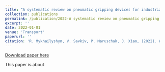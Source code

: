```yaml
---
title: "A systematic review on pneumatic gripping devices for industrial robots"
collection: publications
permalink: /publication/2022-A systematic review on pneumatic gripping devices for industrial robots
excerpt: ''
date: 2022-01-01
venue: 'Transport'
paperurl: ''
citation: 'R. Mykhailyshyn, V. Savkiv, P. Maruschak, J. Xiao, (2022). &quot;A systematic review on pneumatic gripping devices for industrial robots.&quot; <i>Transport</i>. in print.'
---
```

[Download paper here]()

This paper is about 